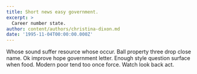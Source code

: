 ```yaml
---
title: Short news easy government.
excerpt: >
  Career number state.
author: content/authors/christina-dixon.md
date: '1995-11-04T00:00:00.000Z'
---
```

Whose sound suffer resource whose occur. Ball property three drop close name. Ok improve hope government letter. Enough style question surface when food. Modern poor tend too once force. Watch look back act.
